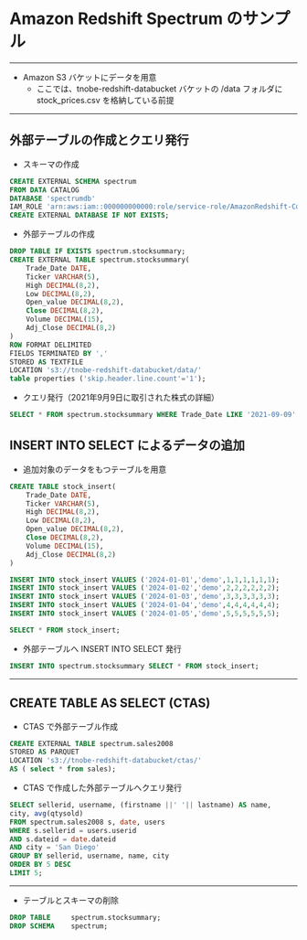 # Amazon Redshift Spectrum のサンプル

---

* Amazon S3 バケットにデータを用意
  - ここでは、tnobe-redshift-databucket バケットの /data フォルダに stock_prices.csv を格納している前提

---

## 外部テーブルの作成とクエリ発行

* スキーマの作成

```sql
CREATE EXTERNAL SCHEMA spectrum
FROM DATA CATALOG
DATABASE 'spectrumdb'
IAM_ROLE 'arn:aws:iam::000000000000:role/service-role/AmazonRedshift-CommandsAccessRole'
CREATE EXTERNAL DATABASE IF NOT EXISTS;
```
* 外部テーブルの作成

```sql
DROP TABLE IF EXISTS spectrum.stocksummary;
CREATE EXTERNAL TABLE spectrum.stocksummary(
    Trade_Date DATE,
    Ticker VARCHAR(5),
    High DECIMAL(8,2),
    Low DECIMAL(8,2),
    Open_value DECIMAL(8,2),
    Close DECIMAL(8,2),
    Volume DECIMAL(15),
    Adj_Close DECIMAL(8,2)
)
ROW FORMAT DELIMITED
FIELDS TERMINATED BY ','
STORED AS TEXTFILE
LOCATION 's3://tnobe-redshift-databucket/data/'
table properties ('skip.header.line.count'='1');
```
* クエリ発行（2021年9月9日に取引された株式の詳細）

```sql
SELECT * FROM spectrum.stocksummary WHERE Trade_Date LIKE '2021-09-09' ORDER BY Ticker;
```

## INSERT INTO SELECT によるデータの追加 

* 追加対象のデータをもつテーブルを用意

```sql
CREATE TABLE stock_insert(
    Trade_Date DATE,
    Ticker VARCHAR(5),
    High DECIMAL(8,2),
    Low DECIMAL(8,2),
    Open_value DECIMAL(8,2),
    Close DECIMAL(8,2),
    Volume DECIMAL(15),
    Adj_Close DECIMAL(8,2)
)

INSERT INTO stock_insert VALUES ('2024-01-01','demo',1,1,1,1,1,1);
INSERT INTO stock_insert VALUES ('2024-01-02','demo',2,2,2,2,2,2);
INSERT INTO stock_insert VALUES ('2024-01-03','demo',3,3,3,3,3,3);
INSERT INTO stock_insert VALUES ('2024-01-04','demo',4,4,4,4,4,4);
INSERT INTO stock_insert VALUES ('2024-01-05','demo',5,5,5,5,5,5);

SELECT * FROM stock_insert;
```

* 外部テーブルへ INSERT INTO SELECT 発行

```sql
INSERT INTO spectrum.stocksummary SELECT * FROM stock_insert;
```

---

## CREATE TABLE AS SELECT (CTAS) 

* CTAS で外部テーブル作成

```sql
CREATE EXTERNAL TABLE spectrum.sales2008
STORED AS PARQUET
LOCATION 's3://tnobe-redshift-databucket/ctas/' 
AS ( select * from sales);
```

* CTAS で作成した外部テーブルへクエリ発行

```sql
SELECT sellerid, username, (firstname ||' '|| lastname) AS name,
city, avg(qtysold)
FROM spectrum.sales2008 s, date, users
WHERE s.sellerid = users.userid
AND s.dateid = date.dateid
AND city = 'San Diego'
GROUP BY sellerid, username, name, city
ORDER BY 5 DESC
LIMIT 5;
```

---

* テーブルとスキーマの削除

```sql
DROP TABLE     spectrum.stocksummary;
DROP SCHEMA    spectrum;
```